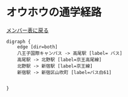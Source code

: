 # オウホウの通学経路

[メンバー表に戻る](member.md#メンバー表)

```graphviz
digraph {
    edge [dir=both]
    八王子国際キャンパス -> 高尾駅 [label= バス]
    高尾駅 -> 北野駅 [label=京王高尾線]
    北野駅 -> 新宿駅 [label=京王線]
    新宿駅 -> 新宿区山吹町 [label=バス白61]

    
}
```
